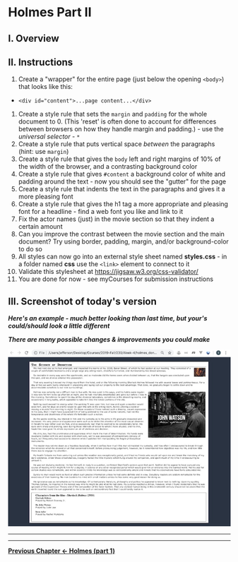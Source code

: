 # Holmes Part II

## I. Overview

## II. Instructions

1) Create a "wrapper" for the entire page (just below the opening `<body>`) that looks like this:
  - `<div id="content">...page content...</div>`
1) Create a style rule that sets the `margin` and `padding` for the whole document to 0. (This 'reset' is often done to account for differences between browsers on how they handle margin and padding.) - use the *universal selector* - `*`
1) Create a style rule that puts vertical space *between* the paragraphs (hint: use `margin`)
1) Create a style rule that gives the `body` left and right margins of 10% of the width of the browser, and a contrasting background color
1) Create a style rule that gives `#content` a background color of white and padding around the text - now you should see the "gutter" for the page
1) Create a style rule that indents the text in the paragraphs and gives it a more pleasing font
1) Create a style rule that gives the h1 tag a more appropriate and pleasing font for a headline - find a web font you like and link to it
1) Fix the actor names (just) in the movie section so that they indent a certain amount 
1) Can you improve the contrast between the movie section and the main document? Try using border, padding, margin, and/or background-color to do so
1) All styles can now go into an external style sheet named **styles.css** - in a folder named **css** use the `<link>` element to connect to it
1) Validate this stylesheet at https://jigsaw.w3.org/css-validator/
1) You are done for now - see myCourses for submission instructions

## III. Screenshot of today's version

***Here's an example - much better looking than last time, but your's could/should look a little different***

***There are many possible changes & improvements you could make***

![screenshot](_images/HW-holmes-2.jpg)

<hr><hr>

 **[Previous Chapter <- Holmes (part 1)](holmes-part-1.md)**
